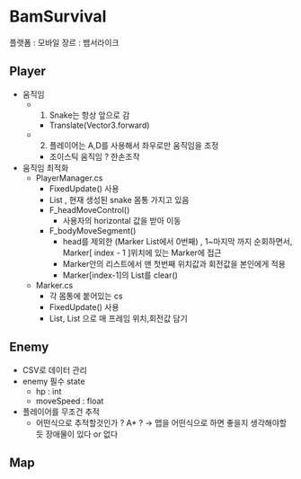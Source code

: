 # BamSurvival
플랫폼 : 모바일
장르 : 뱀서라이크

## Player
+ 움직임
  + 1. Snake는 항상 앞으로 감 
    + Translate(Vector3.forward)
  + 2. 플레이어는 A,D를 사용해서 좌우로만 움직임을 조정 
    + 조이스틱 움직임 ? 한손조작
+ 움직임 최적화
  + PlayerManager.cs
    + FixedUpdate() 사용
    + List<Marker> , 현재 생성된 snake 몸통 가지고 있음
    + F_headMoveControl()
      + 사용자의 horizontal 값을 받아 이동  
    + F_bodyMoveSegment()
      + head를 제외한 (Marker List에서 0번째) , 1~마지막 까지 순회하면서, Marker[ index - 1 ]위치에 있는 Marker에 접근
      + Marker안의 리스트에서 맨 첫번째 위치값과 회전값을 본인에게 적용
      + Marker[index-1]의 List를 clear()
  + Marker.cs
    + 각 몸통에 붙어있는 cs
    + FixedUpdate() 사용
    + List<Vector>, List<Quaternion> 으로 매 프레임 위치,회전값 담기
   
## Enemy
+ CSV로 데이터 관리
+ enemy 필수 state
  + hp : int
  + moveSpeed : float
+ 플레이어를 무조건 추적
  + 어떤식으로 추적할것인가 ? A* ? -> 맵을 어떤식으로 하면 좋을지 생각해야할듯 장애물이 있다 or 없다

## Map
